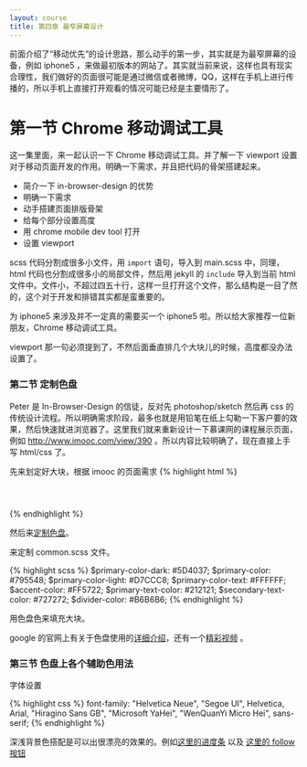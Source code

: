 ```yaml
---
layout: course
title: 第四章 最窄屏幕设计
---
```


前面介绍了“移动优先”的设计思路，那么动手的第一步，其实就是为最窄屏幕的设备，例如 iphone5 ，来做最初版本的网站了。其实就当前来说，这样也具有现实合理性，我们做好的页面很可能是通过微信或者微博，QQ，这样在手机上进行传播的，所以手机上直接打开观看的情况可能已经是主要情形了。

# 第一节 Chrome 移动调试工具

这一集里面，来一起认识一下 Chrome 移动调试工具。并了解一下 viewport 设置对于移动页面开发的作用。明确一下需求，并且把代码的骨架搭建起来。

- 简介一下 in-browser-design 的优势
- 明确一下需求
- 动手搭建页面排版骨架
- 给每个部分设置高度
- 用 chrome mobile dev tool 打开
- 设置 viewport


scss 代码分割成很多小文件，用 `import` 语句，导入到 main.scss 中，同理，html 代码也分割成很多小的局部文件，然后用 jekyll 的 `include` 导入到当前 html 文件中。文件小，不超过四五十行，这样一旦打开这个文件，那么结构是一目了然的，这个对于开发和排错其实都是蛮重要的。

为 iphone5 来涉及并不一定真的需要买一个 iphone5 啦。所以给大家推荐一位新朋友，Chrome 移动调试工具。

<!-- 下面的操作都要在 iphone5 状态下作，不然有些图片进来就不合适了 -->

viewport 那一句必须提到了，不然后面垂直排几个大块儿的时候，高度都没办法设置了。


### 第二节 定制色盘

Peter 是 In-Browser-Design 的信徒，反对先 photoshop/sketch 然后再 css 的传统设计流程。所以明确需求阶段，最多也就是用铅笔在纸上勾勒一下客户要的效果，然后快速就进浏览器了。这里我们就来重新设计一下慕课网的课程展示页面，例如 <http://www.imooc.com/view/390> 。所以内容比较明确了，现在直接上手写 html/css 了。


先来划定好大块，根据 imooc 的页面需求
{% highlight html %}
<header></header>
<section class="course-intro"></section>
<section class="action"></section>
<section class="stat"></section>
<section class="toc"></section>
<section class="author"></section>
<section class="warning"></section>
<footer></footer>
{% endhighlight %}

然后来[定制色盘](http://www.materialpalette.com/brown/deep-orange
)。


来定制 common.scss 文件。

{% highlight scss %}
$primary-color-dark:   #5D4037;
$primary-color:        #795548;
$primary-color-light:  #D7CCC8;
$primary-color-text:   #FFFFFF;
$accent-color:         #FF5722;
$primary-text-color:   #212121;
$secondary-text-color: #727272;
$divider-color:        #B6B6B6;
{% endhighlight %}

用色盘色来填充大块。

google 的官网上有关于色盘使用的[详细介绍](https://www.google.com/design/spec/style/color.html)，还有一个[精彩视频](https://design.google.com/videos/palette-perfect/) 。

### 第三节 色盘上各个辅助色用法

字体设置

{% highlight css %}
font-family: "Helvetica Neue", "Segoe UI", Helvetica, Arial, "Hiragino Sans GB", "Microsoft YaHei", "WenQuanYi Micro Hei", sans-serif;
{% endhighlight %}


深浅背景色搭配是可以出很漂亮的效果的。例如[这里的进度条](https://dribbble.com/shots/1422850-Team-Messages) 以及 [这里的 follow 按钮](https://dribbble.com/shots/1546643-Twitter-Profile)
